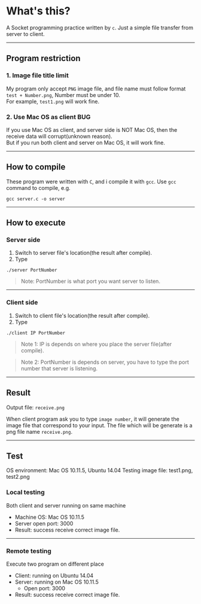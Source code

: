 # What's this?
A Socket programming practice written by `c`.
Just a simple file transfer from server to client.
***
## Program restriction
### 1. Image file title limit
My program only accept `PNG` image file, and file name must follow format   `test + Number.png`, Number must be under 10.  
For example, `test1.png` will work fine.

### 2. Use Mac OS as client BUG
If you use Mac OS as client, and server side is NOT Mac OS, then the receive data will corrupt(unknown reason).  
But if you run both client and server on Mac OS, it will work fine.  
***
## How to compile
These program were written with `C`, and i compile it with `gcc`.
Use `gcc` command to compile, e.g. 
```
gcc server.c -o server
```
***
## How to execute
### Server side
1. Switch to server file's location(the result after compile).
2. Type 
```
./server PortNumber
```

> Note: PortNumber is what port you want server to listen.
***
### Client side
1. Switch to client file's location(the result after compile).
2. Type 
```
./client IP PortNumber
```

> Note 1: IP is depends on where you place the server file(after compile).  

> Note 2: PortNumber is depends on server, you have to type the port number that server is listening.
***
## Result
Output file: `receive.png`

When client program ask you to type `image number`, it will generate the image file that correspond to your input.
The file which will be generate is a png file name `receive.png`.
***
## Test
OS environment: Mac OS 10.11.5, Ubuntu 14.04
Testing image file: test1.png, test2.png

### Local testing
Both client and server running on same machine
- Machine OS: Mac OS 10.11.5
- Server open port: 3000
- Result: success receive correct image file.

***

### Remote testing
  Execute two program on different place
- Client: running on Ubuntu 14.04
- Server: running on Mac OS 10.11.5
  - Open port: 3000
- Result: success receive correct image file.
